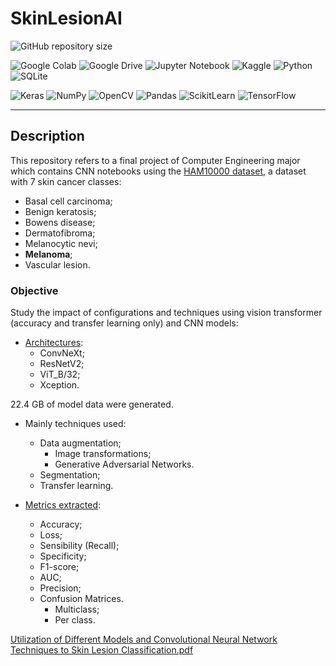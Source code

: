 # SkinLesionAI
![GitHub repository size](https://img.shields.io/github/repo-size/h-ssiqueira/SkinLesionAI?label=Repository%20Size&style=for-the-badge)

![Google Colab](https://img.shields.io/badge/google%20colab-F9AB00?style=for-the-badge&logo=googlecolab&logoColor=white)
![Google Drive](https://img.shields.io/badge/google%20drive-4285F4?style=for-the-badge&logo=googledrive&logoColor=white)
![Jupyter Notebook](https://img.shields.io/badge/jupyter-F37626?style=for-the-badge&logo=jupyter&logoColor=white)
![Kaggle](https://img.shields.io/badge/kaggle-20BEFF?style=for-the-badge&logo=kaggle&logoColor=white)
![Python](https://img.shields.io/badge/python-3776AB?style=for-the-badge&logo=python&logoColor=white)
![SQLite](https://img.shields.io/badge/sqlite-003B57?style=for-the-badge&logo=sqlite&logoColor=white)

![Keras](https://img.shields.io/badge/keras-D00000?style=for-the-badge&logo=keras&logoColor=white)
![NumPy](https://img.shields.io/badge/numpy-013243?style=for-the-badge&logo=numpy&logoColor=white)
![OpenCV](https://img.shields.io/badge/opencv-5C3EE8?style=for-the-badge&logo=opencv&logoColor=white)
![Pandas](https://img.shields.io/badge/pandas-150458?style=for-the-badge&logo=pandas&logoColor=white)
![ScikitLearn](https://img.shields.io/badge/scikit%20learn-F7931E?style=for-the-badge&logo=scikitlearn&logoColor=white)
![TensorFlow](https://img.shields.io/badge/tensorflow-FF6F00?style=for-the-badge&logo=tensorflow&logoColor=white)

___
## Description
This repository refers to a final project of Computer Engineering major which contains CNN notebooks using the [HAM10000 dataset](https://www.kaggle.com/datasets/kmader/skin-cancer-mnist-ham10000), a dataset with 7 skin cancer classes:
* Basal cell carcinoma;
* Benign keratosis;
* Bowens disease;
* Dermatofibroma;
* Melanocytic nevi;
* **Melanoma**;
* Vascular lesion.

### Objective
Study the impact of configurations and techniques using vision transformer (accuracy and transfer learning only) and CNN models:
* [Architectures](Notebooks/):
    * ConvNeXt;
    * ResNetV2;
    * ViT_B/32;
    * Xception.

22.4 GB of model data were generated.

* Mainly techniques used:

    * Data augmentation;
        * Image transformations;
        * Generative Adversarial Networks.
    * Segmentation;
    * Transfer learning.

* [Metrics extracted](analysis/):
    * Accuracy;
    * Loss;
    * Sensibility (Recall);
    * Specificity;
    * F1-score;
    * AUC;
    * Precision;
    * Confusion Matrices.
        * Multiclass;
        * Per class.

[Utilization of Different Models and Convolutional Neural
Network Techniques to Skin Lesion Classification.pdf](docs/Utilization_of_Different_Models_and_Convolutional_Neural_Network_Techniques_to_Skin_Lesion_Classification.pdf)
